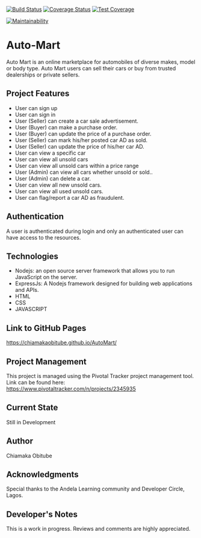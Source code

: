 [![Build Status](https://travis-ci.org/ChiamakaObitube/AutoMart.svg?branch=ch-setup-continuous-integration-166463892)](https://travis-ci.org/ChiamakaObitube/AutoMart)
[![Coverage Status](https://coveralls.io/repos/github/ChiamakaObitube/AutoMart/badge.svg?branch=ft-view-cars-within-price-range-endpoint-db-166735646)](https://coveralls.io/github/ChiamakaObitube/AutoMart?branch=ft-view-cars-within-price-range-endpoint-db-166735646)
[![Test Coverage](https://api.codeclimate.com/v1/badges/696a2cbef47607216159/test_coverage)](https://codeclimate.com/github/ChiamakaObitube/AutoMart/test_coverage)

[![Maintainability](https://api.codeclimate.com/v1/badges/696a2cbef47607216159/maintainability)](https://codeclimate.com/github/ChiamakaObitube/AutoMart/maintainability)

# Auto-Mart
Auto Mart is an online marketplace for automobiles of diverse makes, model or body type. Auto Mart users can sell their cars or buy from trusted dealerships or private sellers.
## Project Features
* User can sign up
* User can sign in
* User (Seller) can create a car sale advertisement.
* User (Buyer) can make a purchase order.
* User (Buyer) can update the price of a purchase order.
* User (Seller) can mark his/her posted car AD as sold.
* User (Seller) can update the price of his/her car AD.
* User can view a specific car
* User can view all unsold cars
* User can view all unsold cars within a price range
* User (Admin) can view all cars whether unsold or sold..
* User (Admin) can delete a car.
* User can view all new unsold cars.
* User can view all used unsold cars.
* User can flag/report a car AD as fraudulent.

## Authentication
A user is authenticated during login and only an authenticated user can have access to the resources.

## Technologies
* Nodejs: an open source server framework that allows you to run JavaScript on the server.
* ExpressJs: A Nodejs framework designed for building web applications and APIs.
* HTML
* CSS
* JAVASCRIPT


## Link to GitHub Pages
https://chiamakaobitube.github.io/AutoMart/

## Project Management
This project is managed using the Pivotal Tracker project management tool.
Link can be found here: https://www.pivotaltracker.com/n/projects/2345935


## Current State
Still in Development

## Author
Chiamaka Obitube

## Acknowledgments
Special thanks to the Andela Learning community and Developer Circle, Lagos.

## Developer's Notes
This is a work in progress. Reviews and comments are highly appreciated.


